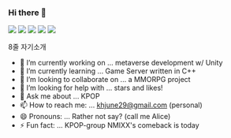 ### Hi there 👋

<img src="https://img.shields.io/badge/C++-3766AB?style=flat-square&logo=C%2B%2B&logoColor=white"/></a>
<img src="https://img.shields.io/badge/Unity-AAAAAA?style=flat-square&logo=Unity&logoColor=white"/></a>
<img src="https://img.shields.io/badge/Node.js-339933?style=flat-square&logo=Node.js&logoColor=white"/></a>
<img src="https://img.shields.io/badge/UnrealEngine-0E1128?style=flat-square&logo=UnrealEngine&logoColor=white"/></a>
<img src="https://img.shields.io/badge/Spring-6DB33F?style=flat-square&logo=Spring&logoColor=white"/></a>

8줄 자기소개

- 🔭 I’m currently working on ... metaverse development w/ Unity
- 🌱 I’m currently learning ... Game Server written in C++
- 👯 I’m looking to collaborate on ... a MMORPG project
- 🤔 I’m looking for help with ... stars and likes!
- 💬 Ask me about ... KPOP
- 📫 How to reach me: ... khjune29@gmail.com (personal)
- 😄 Pronouns: ... Rather not say? (call me Alice)
- ⚡ Fun fact: ... KPOP-group NMIXX's comeback is today
